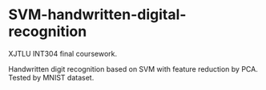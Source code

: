 # SVM-handwritten-digital-recognition

XJTLU INT304 final coursework.

Handwritten digit recognition based on SVM with feature reduction by PCA. Tested by MNIST dataset.
